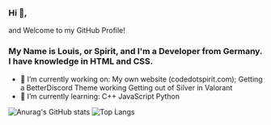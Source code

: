 ### Hi 👋,

and Welcome to my GitHub Profile!

### My Name is Louis, or Spirit, and I'm a Developer from Germany. I have knowledge in HTML and CSS.

- 🔭 I’m currently working on:
  My own website (codedotspirit.com);
  Getting a BetterDiscord Theme working
  Getting out of Silver in Valorant
- 🌱 I’m currently learning:
  C++
  JavaScript
  Python
  
![Anurag's GitHub stats](https://github-readme-stats.vercel.app/api?username=SpiritLetsPlays&show_icons=true&theme=synthwave)
![Top Langs](https://github-readme-stats.vercel.app/api/top-langs/?username=SpiritLetsPlays&layout=compact)
